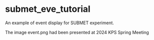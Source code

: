 # submet_eve_tutorial

An example of event display for SUBMET experiment.

The image event.png had been presented at 2024 KPS Spring Meeting
